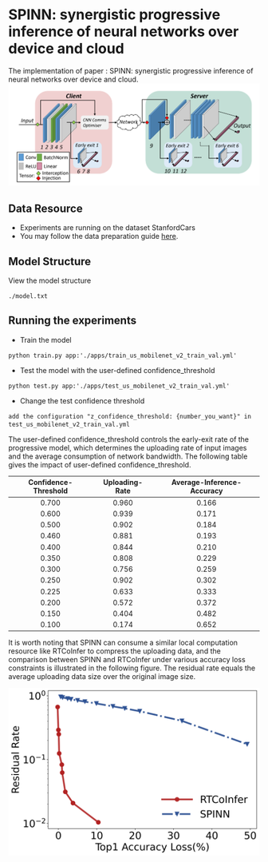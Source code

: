 # SPINN: synergistic progressive inference of neural networks over device and cloud

The implementation of paper : SPINN: synergistic progressive inference of neural networks over device and cloud.
![img_spinn](../assets/img/spinn.png)

## Data Resource
* Experiments are running on the dataset StanfordCars
* You may follow the data preparation guide [here](https://ai.stanford.edu/~jkrause/cars/car_dataset.html).
  
## Model Structure
View the model structure
```
./model.txt
```

## Running the experiments
* Train the model
```
python train.py app:'./apps/train_us_mobilenet_v2_train_val.yml'
```
* Test the model with the user-defined confidence_threshold
```
python test.py app:'./apps/test_us_mobilenet_v2_train_val.yml'
```
* Change the test confidence threshold
```
add the configuration "z_confidence_threshold: {number_you_want}" in test_us_mobilenet_v2_train_val.yml
```
The user-defined confidence_threshold controls the early-exit rate of the progressive model, which determines the uploading rate of input images and the average consumption of network bandwidth.
The following table gives the impact of user-defined confidence_threshold.

<div align="center">

|Confidence-Threshold|Uploading-Rate|Average-Inference-Accuracy|
|:---------:|:-----:|:-----:|
|0.700|0.960|0.166|
|0.600|0.939|0.171|
|0.500|0.902|0.184|
|0.460|0.881|0.193|
|0.400|0.844|0.210|
|0.350|0.808|0.229|
|0.300|0.756|0.259|
|0.250|0.902|0.302|
|0.225|0.633|0.333|
|0.200|0.572|0.372|
|0.150|0.404|0.482|
|0.100|0.174|0.652|
</div>


It is worth noting that SPINN can consume a similar local computation resource like RTCoInfer to compress the uploading data, and the comparison between SPINN and RTCoInfer under various accuracy loss constraints is illustrated in the following figure. The residual rate equals the average uploading data size over the original image size. 


![img_spinn2](../assets/img/spinn_2.png)

		
